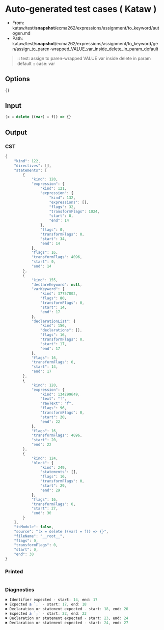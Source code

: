 # Auto-generated test cases ( Kataw )
- From: kataw/test/__snapshot__/ecma262/expressions/assignment/to_keyword/autogen.md
- Path: kataw/test/__snapshot__/ecma262/expressions/assignment/to_keyword/gen/assign_to_paren-wrapped_VALUE_var_inside_delete_in_param_default
> :: test: assign to paren-wrapped VALUE var inside delete in param default
> :: case: var
## Options

`````js
{}
`````
## Input

`````js
(x = delete ((var) = f)) => {}
`````
## Output

### CST

```javascript
{
    "kind": 122,
    "directives": [],
    "statements": [
        {
            "kind": 120,
            "expression": {
                "kind": 121,
                "expression": {
                    "kind": 132,
                    "expressions": [],
                    "flags": 32,
                    "transformFlags": 1024,
                    "start": 0,
                    "end": 14
                },
                "flags": 0,
                "transformFlags": 0,
                "start": 34,
                "end": 14
            },
            "flags": 16,
            "transformFlags": 4096,
            "start": 0,
            "end": 14
        },
        {
            "kind": 155,
            "declareKeyword": null,
            "varKeyword": {
                "kind": 37757002,
                "flags": 80,
                "transformFlags": 0,
                "start": 14,
                "end": 17
            },
            "declarationList": {
                "kind": 156,
                "declarations": [],
                "flags": 16,
                "transformFlags": 0,
                "start": 17,
                "end": 17
            },
            "flags": 16,
            "transformFlags": 0,
            "start": 14,
            "end": 17
        },
        {
            "kind": 120,
            "expression": {
                "kind": 134299649,
                "text": "f",
                "rawText": "f",
                "flags": 96,
                "transformFlags": 0,
                "start": 20,
                "end": 22
            },
            "flags": 16,
            "transformFlags": 4096,
            "start": 20,
            "end": 22
        },
        {
            "kind": 124,
            "block": {
                "kind": 249,
                "statements": [],
                "flags": 16,
                "transformFlags": 0,
                "start": 29,
                "end": 29
            },
            "flags": 16,
            "transformFlags": 0,
            "start": 27,
            "end": 30
        }
    ],
    "isModule": false,
    "source": "(x = delete ((var) = f)) => {}",
    "fileName": "__root__",
    "flags": 0,
    "transformFlags": 0,
    "start": 0,
    "end": 30
}
```

### Printed

```javascript

```

### Diagnostics

```javascript
✖ Identifier expected - start: 14, end: 17
✖ Expected a `;` - start: 17, end: 18
✖ Declaration or statement expected - start: 18, end: 20
✖ Expected a `;` - start: 22, end: 23
✖ Declaration or statement expected - start: 23, end: 24
✖ Declaration or statement expected - start: 24, end: 27

```

